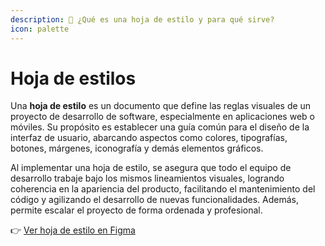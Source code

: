 ```yaml
---
description: 📘 ¿Qué es una hoja de estilo y para qué sirve?
icon: palette
---
```


# Hoja de estilos

Una **hoja de estilo** es un documento que define las reglas visuales de un proyecto de desarrollo de software, especialmente en aplicaciones web o móviles. Su propósito es establecer una guía común para el diseño de la interfaz de usuario, abarcando aspectos como colores, tipografías, botones, márgenes, iconografía y demás elementos gráficos.

Al implementar una hoja de estilo, se asegura que todo el equipo de desarrollo trabaje bajo los mismos lineamientos visuales, logrando coherencia en la apariencia del producto, facilitando el mantenimiento del código y agilizando el desarrollo de nuevas funcionalidades. Además, permite escalar el proyecto de forma ordenada y profesional.

👉 [Ver hoja de estilo en Figma](https://www.figma.com/design/gw0HL8IoHg1v9BoDA8ovyP/Hoja-de-estilos-ERP?node-id=0-1\&m=dev\&t=ZZYkYBFO9ytff8Gy-1)
